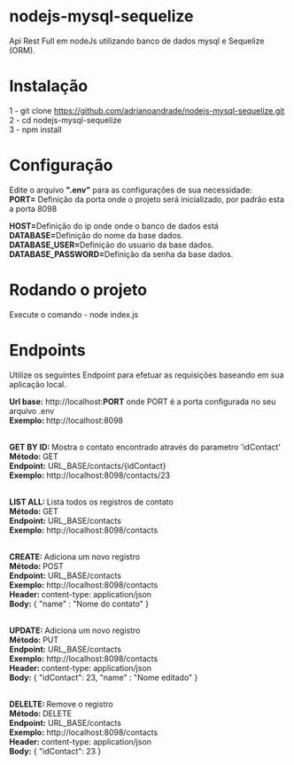 # nodejs-mysql-sequelize
Api Rest Full em nodeJs utilizando banco de dados mysql e Sequelize (ORM).

# Instalação
1 - git clone https://github.com/adrianoandrade/nodejs-mysql-sequelize.git<br/>
2 - cd nodejs-mysql-sequelize<br/>
3 - npm install<br/>

# Configuração
Edite o arquivo <b>".env"</b> para as configurações de sua necessidade:<br>
<b>PORT=</b> Definição da porta onde o projeto será inicializado, por padrão esta a porta 8098<br>

<b>HOST=</b>Definição do ip onde onde o banco de dados está<br>
<b>DATABASE=</b>Definição do nome da base dados.</br>
<b>DATABASE_USER=</b>Definição do usuario da base dados.</br>
<b>DATABASE_PASSWORD=</b>Definição da senha da base dados.</br>

# Rodando o projeto
Execute o comando - node index.js

# Endpoints
Utilize os seguintes Endpoint para efetuar as requisições baseando em sua aplicação local.<br>

<b>Url base:</b> http://localhost:<b>PORT</b> onde PORT é a porta configurada no seu arquivo .env<br/>
<b>Exemplo: </b> http://localhost:8098<br><br>

<b>GET BY ID: </b> Mostra o contato encontrado através do parametro 'idContact'<br/>
<b>Método: </b> GET <br>
<b>Endpoint:</b> URL_BASE/contacts/{idContact}<br/>
<b>Exemplo:</b> http://localhost:8098/contacts/23<br/><br/>

<b>LIST ALL: </b> Lista todos os registros de contato<br/>
<b>Método: </b> GET <br>
<b>Endpoint:</b> URL_BASE/contacts<br/>
<b>Exemplo:</b> http://localhost:8098/contacts<br/><br/>

<b>CREATE: </b> Adiciona um novo registro<br/>
<b>Método: </b> POST <br>
<b>Endpoint:</b> URL_BASE/contacts<br/>
<b>Exemplo:</b> http://localhost:8098/contacts<br/>
<b>Header: </b> content-type: application/json<br/>
<b>Body:</b> { "name" : "Nome do contato" }<br/><br/>

<b>UPDATE: </b> Adiciona um novo registro<br/>
<b>Método: </b> PUT <br>
<b>Endpoint:</b> URL_BASE/contacts<br/>
<b>Exemplo:</b> http://localhost:8098/contacts<br/>
<b>Header: </b> content-type: application/json<br/>
<b>Body:</b> {	"idContact": 23,	"name" : "Nome editado" } <br/><br/>

<b>DELELTE: </b> Remove o registro<br/>
<b>Método: </b> DELETE <br>
<b>Endpoint:</b> URL_BASE/contacts<br/>
<b>Exemplo:</b> http://localhost:8098/contacts<br/>
<b>Header: </b> content-type: application/json<br/>
<b>Body:</b> {	"idContact": 23 } <br/><br/>
